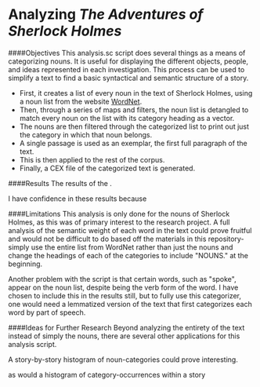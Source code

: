 # Analyzing *The Adventures of Sherlock Holmes*

####Objectives
This analysis.sc script does several things as a means of categorizing nouns. It is useful for displaying the different objects, people, and ideas represented in each investigation. This process can be used to simplify a text to find a basic syntactical and semantic structure of a story.

- First, it creates a list of every noun in the text of Sherlock Holmes, using a noun list from the website [WordNet](https://wordnet.princeton.edu/).
- Then, through a series of maps and filters, the noun list is detangled to match every noun on the list with its category heading as a vector.
- The nouns are then filtered through the categorized list to print out just the category in which that noun belongs.
- A single passage is used as an exemplar, the first full paragraph of the text.
- This is then applied to the rest of the corpus.
- Finally, a CEX file of the categorized text is generated. 

####Results
The results of the .

I have confidence in these results because

####Limitations
This analysis is only done for the nouns of Sherlock Holmes, as this was of primary interest to the research project. A full analysis of the semantic weight of each word in the text could prove fruitful and would not be difficult to do based off the materials in this repository- simply use the entire list from WordNet rather than just the nouns and change the headings of each of the categories to include "NOUNS." at the beginning.

Another problem with the script is that certain words, such as "spoke", appear on the noun list, despite being the verb form of the word. I have chosen to include this in the results still, but to fully use this categorizer, one would need a lemmatized version of the text that first categorizes each word by part of speech.


####Ideas for Further Research
Beyond analyzing the entirety of the text instead of simply the nouns, there are several other applications for this analysis script.

A story-by-story histogram of noun-categories could prove interesting.

as would a histogram of category-occurrences within a story
